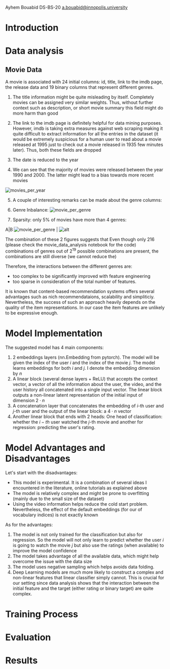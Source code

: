 Ayhem Bouabid DS-BS-20
a.bouabid@innopolis.university

# Introduction

# Data analysis
## Movie Data
A movie is associated with 24 initial columns: id, title, link to the imdb page, the release data and 19 binary columns that represent different genres.

1. The title information might be quite misleading by itself. Completely movies can be assigned very similar weights. Thus, without further context such as description, or short movie summary this field might do more harm than good

2. The link to the imdb page is definitely helpful for data mining purposes. However, imdb is taking extra measures against web scraping making it quite difficult to extract information for all the entries in the dataset (it would be extremely suspicious for a human user to read about a movie released at 1995 just to check out a movie released in 1935 few minutes later). Thus, both these fields are dropped

3. The date is reduced to the year

4. We can see that the majority of movies were released between the year 1990 and 2000. The latter might lead to a bias towards more recent movies

![movies_per_year](./figures/movie_per_year.png)


5. A couple of interesting remarks can be made about the genre columns: 

1. Genre Inbalance: 
![movie_per_genre](./figures/movie_per_genre.png)

2. Sparsity: only $5\%$ of movies have more than $4$ genres:

A|B
![movie_per_genre](./figures/movies_and_num_genres.png)
 | ![alt](./figures/genre_heatmap.png)

The combination of these 2 figures suggests that Even though only 216 (please check the movie_data_analysis notebook for the code) combinations of genres out of $2^{19}$ possible combinations are present, the combinations are still diverse (we cannot reduce the)

Therefore, the interactions between the different genres are:
*  too complex to be significantly improved with feature engineering
* too sparse in consideration of the total number of features.

It is known that content-based recommendation systems offers several advantages such as nich recommendataions, scalability and simpliticiy. Nevertheless, the success of such an approach heavily depends on the quality of the item representations. In our case the item features are unlikely to be expressive enough.



# Model Implementation
The suggested model has 4 main components: 

1. 2 embeddings layers (nn.Embedding from pytorch). The model will be given the index of the user $i$ and the index of the movie $j$. The model learns embeddings for both $i$ and $j$. I denote the embedding dimension by $n$
2. A linear block (several dense layers + ReLU) that accepts the context vector, a vector of all the information about the user, the video, and the user history all concatenated into a single input vector. The linear block outputs a non-linear latent representation of the initial input of dimension $2 \cdot n$
3. A concatenation layer that concatenates the embedding of $i$-th user and $j$-th user and the output of the linear block: a $4 \cdot n$ vector 
4. Another linear block that ends with 2 heads: One head of classification: whether the $i-th$ user watched the $j$-th movie and another for regression: predicting the user's rating.

# Model Advantages and Disadvantages
Let's start with the disadvantages: 

* This model is experimental. It is a combination of several ideas I encountered in the literature, online tutorials as explained above
* The model is relatively complex and might be prone to overfitting (mainly due to the small size of the dataset)
* Using the video information helps reduce the cold start problem. Nevertheless, the effect of the default embeddings (for our of vocabulary indices) is not exactly known

As for the advantages:

1. The model is not only trained for the classification but also for regression. So the model will not only learn to predict whether the user $i$ is going to watch the movie $j$ but also use the ratings (when available) to improve the model confidence
2. The model takes advantage of all the available data, which might help overcome the issue with the data size
3. The model uses negative sampling which helps avoids data folding.
4. Deep Learning models are much more likely to construct a complex and non-linear features that linear classifier simply cannot. 
This is crucial for our setting since data analysis shows that the interaction between the initial feature and the target (either rating or binary target) are quite complex.

# Training Process

# Evaluation

# Results


